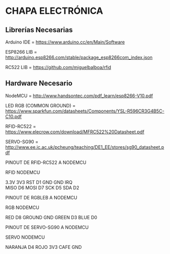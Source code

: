 # CHAPA ELECTRÓNICA

## Librerías Necesarias

Arduino IDE = https://www.arduino.cc/en/Main/Software

ESP8266 LIB = http://arduino.esp8266.com/stable/package_esp8266com_index.json

RC522 LIB = https://github.com/miguelbalboa/rfid

## Hardware Necesario

NodeMCU = http://www.handsontec.com/pdf_learn/esp8266-V10.pdf

LED RGB (COMMON GROUND) = https://www.sparkfun.com/datasheets/Components/YSL-R596CR3G4B5C-C10.pdf

RFID-RC522 = https://www.elecrow.com/download/MFRC522%20Datasheet.pdf

SERVO-SG90 = http://www.ee.ic.ac.uk/pcheung/teaching/DE1_EE/stores/sg90_datasheet.pdf


PINOUT DE RFID-RC522 A NODEMCU

RFID       NODEMCU

3.3V       3V3
RST        D1
GND        GND
IRQ        
MISO       D6
MOSI       D7
SCK        D5
SDA        D2

PINOUT DE RGBLEB A NODEMCU

RGB       NODEMCU

RED       D8
GROUND    GND
GREEN     D3
BLUE      D0

PINOUT DE SERVO-SG90 A NODEMCU

SERVO     NODEMCU

NARANJA   D4
ROJO      3V3
CAFE      GND
